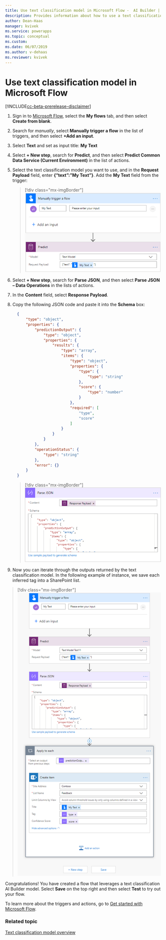 ```yaml
---
title: Use text classification model in Microsoft Flow -  AI Builder | Microsoft Docs
description: Provides information about how to use a text classification model in Microsoft Flow.
author: Dean-Haas
manager: kvivek
ms.service: powerapps
ms.topic: conceptual
ms.custom: 
ms.date: 06/07/2019
ms.author: v-dehaas
ms.reviewer: kvivek
---
```


# Use text classification model in Microsoft Flow

[!INCLUDE[cc-beta-prerelease-disclaimer](./includes/cc-beta-prerelease-disclaimer.md)]

1.	Sign in to [Microsoft Flow](https://flow.microsoft.com/), select the **My flows** tab, and then select **Create from blank**.
2.	Search for *manually*, select **Manually trigger a flow** in the list of triggers, and then select **+Add an input**.
3.	Select **Text** and set as input title: **My Text**
4.	Select **+ New step**, search for **Predict**, and then select **Predict Common Data Service (Current Environment)** in the list of actions.
5.	Select the text classification model you want to use, and in the **Request Payload** field, enter **{“text”:”My Text”}**. Add the **My Text** field from the trigger: 
   
    > [!div class="mx-imgBorder"]
    > ![Trigger a flow screen](media/trigger-flow.png "trigger a flow screen")
 
6.	Select **+ New step**, search for **Parse JSON**, and then select **Parse JSON – Data Operations** in the lists of actions.
7.	In the **Content** field, select **Response Payload**.
8.	Copy the following JSON code and paste it into the **Schema** box:

    ```json
      {
          "type": "object",
          "properties": {
              "predictionOutput": {
                  "type": "object",
                  "properties": {
                      "results": {
                          "type": "array",
                          "items": {
                              "type": "object",
                              "properties": {
                                  "type": {
                                      "type": "string"
                                  },
                                  "score": {
                                      "type": "number"
                                  }
                              },
                              "required": [
                                  "type",
                                  "score"
                              ]
                          }
                      }
                  }
              },
              "operationStatus": {
                  "type": "string"
              },
              "error": {}
          }
      }
    ```
    
    > [!div class="mx-imgBorder"]
    > ![Parse JSON screen](media/parse-json.png "Parse JSON screen")

9.	Now you can iterate through the outputs returned by the text classification model. In the following example of instance, we save each inferred tag into a SharePoint list. 

   > [!div class="mx-imgBorder"]
   > ![Save tags screens](media/save-tags.png "Save tags screens")

Congratulations! You have created a flow that leverages a text classification AI Builder model. Select **Save** on the top right and then select **Test** to try out your flow.

To learn more about the triggers and actions, go to [Get started with Microsoft Flow](/flow/getting-started).


### Related topic
[Text classification model overview](text-classification-overview.md)
